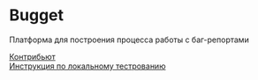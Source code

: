 # Bugget

Платформа для построения процесса работы с баг-репортами

[Контрибьют](./CONTRIBUTING.md)  
[Инструкция по локальному тестрованию](./devops/scripts/readme.md)